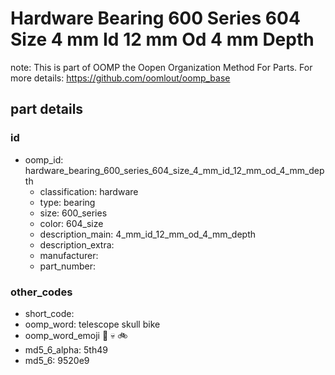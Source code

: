 # Hardware Bearing 600 Series 604 Size 4 mm Id 12 mm Od 4 mm Depth  

note: This is part of OOMP the Oopen Organization Method For Parts. For more details: https://github.com/oomlout/oomp_base

##  part details





### id
* oomp_id: hardware_bearing_600_series_604_size_4_mm_id_12_mm_od_4_mm_depth
  * classification: hardware
  * type: bearing
  * size: 600_series
  * color: 604_size
  * description_main: 4_mm_id_12_mm_od_4_mm_depth
  * description_extra: 
  * manufacturer: 
  * part_number: 

### other_codes
* short_code: 
* oomp_word: telescope skull bike
* oomp_word_emoji :telescope: :skull: :bike:
* md5_6_alpha: 5th49
* md5_6: 9520e9